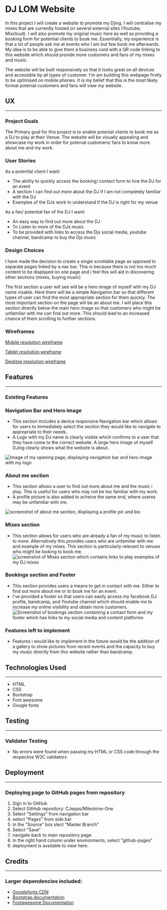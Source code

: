 # DJ LOM Website

In this project I will create a website to promote my Djing. I will centralise my mixes that are currently hosted on several external sites (Youtube, Mixcloud). I will also promote my original music here as well as providing a booking form for potential clients to book me. Essentially, my experience is that a lot of people ask me at events who I am but few book me afterwards. My idea is to be able to give them a business card with a QR code linking to this website which should provide more customers and fans of my mixes and music. 

The website will be built responsively so that it looks great on all devices and accessible by all types of customer. I'm am building this webpage firstly to be optimised on mobile phones. It is my belief that this is the most likely format potenial customers and fans will view my website.   



## UX
---

### Project Goals

The Primary goal for this project is to enable potenial clients to book me as a DJ to play at their Venue.
The website will be visually appealing and showcase my work in order for potenial customers/ fans to know more about me and my work.

### User Stories

As a potential client I want:
-	The ability to quickly access the booking/ contact form to hire the DJ for an event 
-	A section I can find out more about the DJ if I am not completely familiar with the DJ
-	Examples of the DJs work to understand if the DJ is right for my venue

As a fan/ potential fan of the DJ I want:
-	An easy way to find out more about the DJ
-	To Listen to more of the DJs music 
-	To be provided with links to access the Djs social media, youtube channel, bandcamp to buy the Djs music 


### Design Choices

I have made the decision to create a single scrollable page as opposed to separate pages linked by a nav bar.
This is because there is not too much content to be displayed on one page and i feel this will aid in discovering other sections (mixes, buying music)



 The first section a user will see will be a hero image of myself with my DJ name visable. Here there will be a simple Navigation bar so that different types of user can find the most appropriate section for them quickly. The most important section on the page will be an about me. I will place this section directly below the main hero image so that customers who might be unfamiliar with me can find out more. This should lead to an increased chance of them scrolling to further sections.  
### Wireframes
[Mobile resolution wireframe](https://amber-slug-6bb9g0um.ws-eu03.gitpod.io/files/download/?id=a775fc80-dbcd-4b9a-a7c4-941d4f5601d5)

[Tablet resolution wireframe](https://amber-slug-6bb9g0um.ws-eu03.gitpod.io/files/download/?id=701467ea-daa4-49af-aa64-d760147224a6)

[Desktop resolution wireframe](https://amber-slug-6bb9g0um.ws-eu03.gitpod.io/files/download/?id=e4125774-fdfd-40b1-a3d6-ce46b27b3e99) 


## Features
---
### Existing Features
### Navigation Bar and Hero image
 * This section includes a device responsive Navigation bar which allows for users to immediately select the section they would like to navigate to appropriate to their needs.
 * A Logo with my DJ name is clearly visible which confirms to a user that they have come to the correct website. A large hero image of myself DJing clearly shows what the website is about. 

 ![Image of my opening page, displaying navigation bar and hero image with my logo](https://amber-slug-6bb9g0um.ws-eu03.gitpod.io/files/download/?id=49e890d0-8b6e-4fdc-a22d-bf48acf2713e
 )

 ### About me section
 * This section allows a user to find out more about me and the music i play. This is useful for users who may not be too familiar with my work.
 * A profile picture is also added to acheive the same end, where useres may be unfamiliar with me.
  
 ![screenshot of about me section, displaying a profile pic and bio](https://amber-slug-6bb9g0um.ws-eu03.gitpod.io/files/download/?id=23098d0a-b5c3-43af-9793-47a6189399fc)

 ### Mixes section
  * This section allows for users who are already a fan of my music to listen to more. Alternatively this provides users who are unfamiliar with me and example of my mixes. This section is particularly relevant to  venues who might be looking to book me.
 ![screenshot of Mixes section which contains links to play examples of my DJ mixes](https://amber-slug-6bb9g0um.ws-eu03.gitpod.io/files/download/?id=11fb85c1-9c05-43e4-a430-87b9e3d0d24d)

 ### Bookings section and Footer
  * This section provides users a means to get in contact with me. Either to find out more about me or to book me for an event.
  * I've provided a footer so that users can easily access my facebook DJ profile, bandcamp, and Youtube channel which should enable me to increase my online visibility and obtain more customers.  
 ![Screenshot of bookings section containing a contact form and my footer which has links to my social media and content platforms](https://amber-slug-6bb9g0um.ws-eu03.gitpod.io/files/download/?id=4c620388-4e03-4f31-ba59-32dfe0041ff8)
### Features left to implement 
 * Features i would like to implement in the future would be the addition of a gallery to show pictures from recent events and the capacity to buy my music directly from this website rather than bandcamp.

## Technologies Used
---
* HTML
* CSS 
* Bootstrap
* Font awesome
* Google fonts 

## Testing
---

### Validator Testing
 * No errors were found when passing my HTML or CSS code through the respective W3C validators 

## Deployment
---
### Deploying page to GitHub pages from repository
 1. Sign in to GitHub
 2. Select GitHub repository: CJepps/Milestone-One
 3. Select "Settings" from navigation bar
 4. select "Pages" from side bar
 5. In the "Source" box slect "Master Branch"
 6. Select "Save"
 7. navigate back to main repository page
 8. In the right hand column under environments, select "github-pages"
 9. deployment is available to view here.

## Credits
---
### Larger dependencies included:
 * [Googlefonts CDN](https://fonts.google.com/) 
 * [Bootstrap documentation](https://getbootstrap.com/docs/5.0/getting-started/introduction/)
 * [Fontawesome Documentation](https://fontawesome.com/how-to-use/on-the-web/referencing-icons/basic-use)